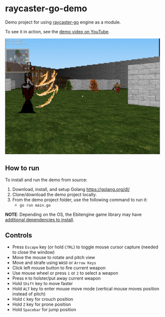 # raycaster-go-demo

Demo project for using [raycaster-go](https://github.com/harbdog/raycaster-go) engine as a module.

To see it in action, see the [demo video on YouTube](https://www.youtube.com/watch?v=WKVsmkmYN24).

![Screenshot](docs/images/screenshot.jpg?raw=true)

## How to run

To install and run the demo from source:

1. Download, install, and setup Golang https://golang.org/dl/
2. Clone/download the demo project locally.
3. From the demo project folder, use the following command to run it:
    * `go run main.go`

**NOTE**: Depending on the OS, the Ebitengine game library may have
[additional dependencies to install](https://ebiten.org/documents/install.html).

## Controls

* Press `Escape` key (or hold `CTRL`) to toggle mouse cursor capture (needed to close the window)
* Move the mouse to rotate and pitch view
* Move and strafe using `WASD` or `Arrow Keys`
* Click left mouse button to fire current weapon
* Use mouse wheel or press `1` or `2` to select a weapon
* Press `H` to holster/put away current weapon
* Hold `Shift` key to move faster
* Hold `ALT` key to enter mouse move mode (vertical mouse moves position instead of pitch)
* Hold `C` key for crouch position
* Hold `Z` key for prone position
* Hold `Spacebar` for jump position
